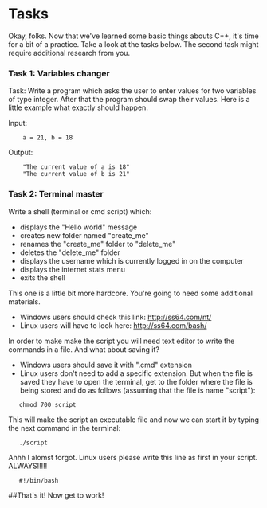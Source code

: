 Tasks
=====================

Okay, folks. Now that we've learned some basic things abouts C++, it's time for a bit of a practice. Take a look at the tasks below.
The second task might require additional research from you.

### Task 1: Variables changer
Task: Write a program which asks the user to enter values for two variables of type integer. After that the program should swap their values.
Here is a little example what exactly should happen.

Input: 
```
	a = 21, b = 18
```
Output: 
```
	"The current value of a is 18"
	"The current value of b is 21"
```


### Task 2: Terminal master

Write a shell (terminal or cmd script) which:
* displays the "Hello world" message
* creates new folder named "create_me"
* renames the "create_me" folder to "delete_me"
* deletes the "delete_me" folder
* displays the username which is currently logged in on the computer
* displays the internet stats menu
* exits the shell

This one is a little bit more hardcore. You're going to need some additional materials.
 * Windows users should check this link: http://ss64.com/nt/
 * Linux users will have to look here: http://ss64.com/bash/

In order to make make the script you will need text editor to write the commands in a file.
And what about saving it?
 * Windows users should save it with ".cmd" extension
 * Linux users don't need to add a specific extension. But when the file is saved they have to open the terminal, get to the folder where the file is being stored and do as follows (assuming that the file is name "script"):

 ```
	chmod 700 script
 ```
This will make the script an executable file and now we can start it by typing the next command in the terminal:

 ```
	./script
 ```
Ahhh I alomst forgot. Linux users please write this line as first in your script. ALWAYS!!!!!

 ```
	#!/bin/bash
 ```

##That's it! Now get to work!
